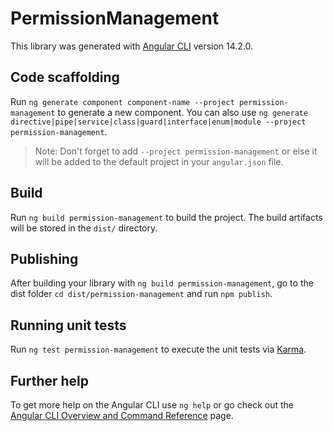 # PermissionManagement

This library was generated with [Angular CLI](https://github.com/angular/angular-cli) version 14.2.0.

## Code scaffolding

Run `ng generate component component-name --project permission-management` to generate a new component. You can also use `ng generate directive|pipe|service|class|guard|interface|enum|module --project permission-management`.
> Note: Don't forget to add `--project permission-management` or else it will be added to the default project in your `angular.json` file. 

## Build

Run `ng build permission-management` to build the project. The build artifacts will be stored in the `dist/` directory.

## Publishing

After building your library with `ng build permission-management`, go to the dist folder `cd dist/permission-management` and run `npm publish`.

## Running unit tests

Run `ng test permission-management` to execute the unit tests via [Karma](https://karma-runner.github.io).

## Further help

To get more help on the Angular CLI use `ng help` or go check out the [Angular CLI Overview and Command Reference](https://angular.io/cli) page.
